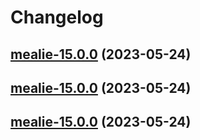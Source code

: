 # Changelog



## [mealie-15.0.0](https://github.com/truecharts/charts/compare/mealie-14.0.22...mealie-15.0.0) (2023-05-24)




## [mealie-15.0.0](https://github.com/truecharts/charts/compare/mealie-14.0.22...mealie-15.0.0) (2023-05-24)




## [mealie-15.0.0](https://github.com/truecharts/charts/compare/mealie-14.0.22...mealie-15.0.0) (2023-05-24)

